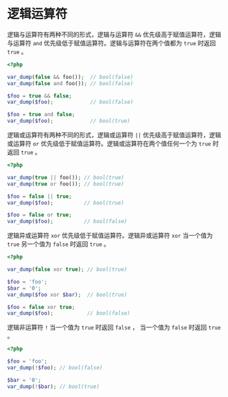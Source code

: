 # 逻辑运算符

逻辑与运算符有两种不同的形式，逻辑与运算符 `&&` 优先级高于赋值运算符，逻辑与运算符 `and` 优先级低于赋值运算符。逻辑与运算符在两个值都为 `true` 时返回 `true` 。

```php
<?php

var_dump(false && foo());  // bool(false)
var_dump(false and foo()); // bool(false)

$foo = true && false;
var_dump($foo);            // bool(false)

$foo = true and false;
var_dump($foo);            // bool(true)

```

逻辑或运算符有两种不同的形式，逻辑或运算符 `||` 优先级高于赋值运算符，逻辑或运算符 `or` 优先级低于赋值运算符。逻辑或运算符在两个值任何一个为 `true` 时返回 `true` 。

```php
<?php

var_dump(true || foo()); // bool(true)
var_dump(true or foo()); // bool(true)

$foo = false || true;
var_dump($foo);          // bool(true)

$foo = false or true;
var_dump($foo);          // bool(false)

```

逻辑异或运算符 `xor` 优先级低于赋值运算符。逻辑异或运算符 `xor` 当一个值为 `true` 另一个值为 `false` 时返回 `true` 。

```php
<?php

var_dump(false xor true); // bool(true)

$foo = 'foo';
$bar = '0';
var_dump($foo xor $bar);  // bool(true)

$foo = false xor true;
var_dump($foo);           // bool(false)

```

逻辑非运算符 `!` 当一个值为 `true` 时返回 `false` ， 当一个值为 `false` 时返回 `true` 。

```php
<?php

$foo = 'foo';
var_dump(!$foo); // bool(false)

$bar = '0';
var_dump(!$bar); // bool(true)

```

